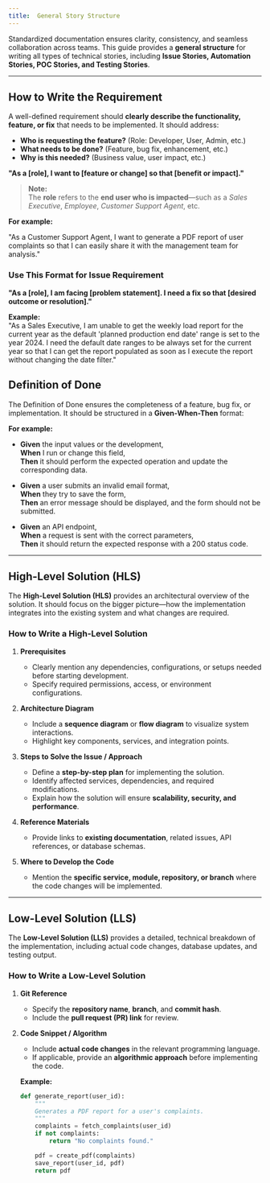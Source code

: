```yaml
---
title:  General Story Structure 
---
```


Standardized documentation ensures clarity, consistency, and seamless collaboration across teams. This guide provides a **general structure** for writing all types of technical stories, including **Issue Stories, Automation Stories, POC Stories, and Testing Stories**.  

---

## How to Write the Requirement  

A well-defined requirement should **clearly describe the functionality, feature, or fix** that needs to be implemented. It should address:  

- **Who is requesting the feature?** (Role: Developer, User, Admin, etc.)  
- **What needs to be done?** (Feature, bug fix, enhancement, etc.)  
- **Why is this needed?** (Business value, user impact, etc.)  

**"As a [role], I want to [feature or change] so that [benefit or impact]."**  

> **Note:**  
> The **role** refers to the **end user who is impacted**—such as a *Sales Executive*, *Employee*, *Customer Support Agent*, etc.

**For example:** 

"As a Customer Support Agent, I want to generate a PDF report of user complaints so that I can easily share it with the management team for analysis."

### Use This Format for Issue Requirement

**"As a [role], I am facing [problem statement]. I need a fix so that [desired outcome or resolution]."**

**Example:**  
"As a Sales Executive, I am unable to get the weekly load report for the current year as the default 'planned production end date' range is set to the year 2024. I need the default date ranges to be always set for the current year so that I can get the report populated as soon as I execute the report without changing the date filter."

## Definition of Done  

The Definition of Done ensures the completeness of a feature, bug fix, or implementation. It should be structured in a **Given-When-Then** format:  

**For example:**  

- **Given** the input values or the development,  
  **When** I run or change this field,  
  **Then** it should perform the expected operation and update the corresponding data.  

- **Given** a user submits an invalid email format,  
  **When** they try to save the form,  
  **Then** an error message should be displayed, and the form should not be submitted.  

- **Given** an API endpoint,  
  **When** a request is sent with the correct parameters,  
  **Then** it should return the expected response with a 200 status code.  

---

##  High-Level Solution (HLS)  

The **High-Level Solution (HLS)** provides an architectural overview of the solution. It should focus on the bigger picture—how the implementation integrates into the existing system and what changes are required.  

### How to Write a High-Level Solution  

1. **Prerequisites**  
   - Clearly mention any dependencies, configurations, or setups needed before starting development.  
   - Specify required permissions, access, or environment configurations.  

2. **Architecture Diagram**  
   - Include a **sequence diagram** or **flow diagram** to visualize system interactions.  
   - Highlight key components, services, and integration points.  

3. **Steps to Solve the Issue / Approach**  
   - Define a **step-by-step plan** for implementing the solution.  
   - Identify affected services, dependencies, and required modifications.  
   - Explain how the solution will ensure **scalability, security, and performance**.  

4. **Reference Materials**  
   - Provide links to **existing documentation**, related issues, API references, or database schemas.  

5. **Where to Develop the Code**  
   - Mention the **specific service, module, repository, or branch** where the code changes will be implemented.  

---

##  Low-Level Solution (LLS)  

The **Low-Level Solution (LLS)** provides a detailed, technical breakdown of the implementation, including actual code changes, database updates, and testing output.  

### How to Write a Low-Level Solution  

1. **Git Reference**  
   - Specify the **repository name**, **branch**, and **commit hash**.  
   - Include the **pull request (PR) link** for review.  

2. **Code Snippet / Algorithm**  
   - Include **actual code changes** in the relevant programming language.  
   - If applicable, provide an **algorithmic approach** before implementing the code.  

   **Example:**  

   ```python
   def generate_report(user_id):
       """
       Generates a PDF report for a user's complaints.
       """
       complaints = fetch_complaints(user_id)
       if not complaints:
           return "No complaints found."

       pdf = create_pdf(complaints)
       save_report(user_id, pdf)
       return pdf

